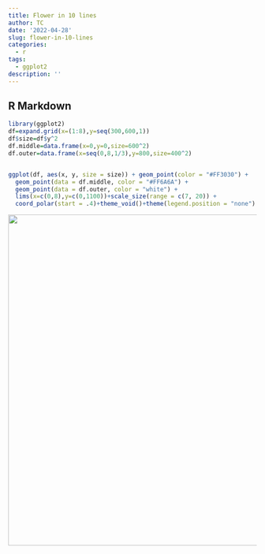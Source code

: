 ```yaml
---
title: Flower in 10 lines
author: TC
date: '2022-04-28'
slug: flower-in-10-lines
categories:
  - r
tags:
  - ggplot2
description: ''
---
```




## R Markdown


```r
library(ggplot2)
df=expand.grid(x=(1:8),y=seq(300,600,1)) 
df$size=df$y^2
df.middle=data.frame(x=0,y=0,size=600^2)
df.outer=data.frame(x=seq(0,8,1/3),y=800,size=400^2)


ggplot(df, aes(x, y, size = size)) + geom_point(color = "#FF3030") +
  geom_point(data = df.middle, color = "#FF6A6A") +
  geom_point(data = df.outer, color = "white") +
  lims(x=c(0,8),y=c(0,1100))+scale_size(range = c(7, 20)) +
  coord_polar(start = .4)+theme_void()+theme(legend.position = "none")
```

<img src="{{< blogdown/postref >}}index_files/figure-html/unnamed-chunk-1-1.png" width="672" />

